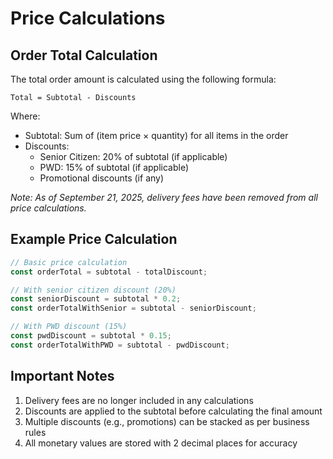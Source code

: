 # Price Calculations

## Order Total Calculation

The total order amount is calculated using the following formula:

```
Total = Subtotal - Discounts
```

Where:

- Subtotal: Sum of (item price × quantity) for all items in the order
- Discounts:
  - Senior Citizen: 20% of subtotal (if applicable)
  - PWD: 15% of subtotal (if applicable)
  - Promotional discounts (if any)

_Note: As of September 21, 2025, delivery fees have been removed from all price calculations._

## Example Price Calculation

```javascript
// Basic price calculation
const orderTotal = subtotal - totalDiscount;

// With senior citizen discount (20%)
const seniorDiscount = subtotal * 0.2;
const orderTotalWithSenior = subtotal - seniorDiscount;

// With PWD discount (15%)
const pwdDiscount = subtotal * 0.15;
const orderTotalWithPWD = subtotal - pwdDiscount;
```

## Important Notes

1. Delivery fees are no longer included in any calculations
2. Discounts are applied to the subtotal before calculating the final amount
3. Multiple discounts (e.g., promotions) can be stacked as per business rules
4. All monetary values are stored with 2 decimal places for accuracy
